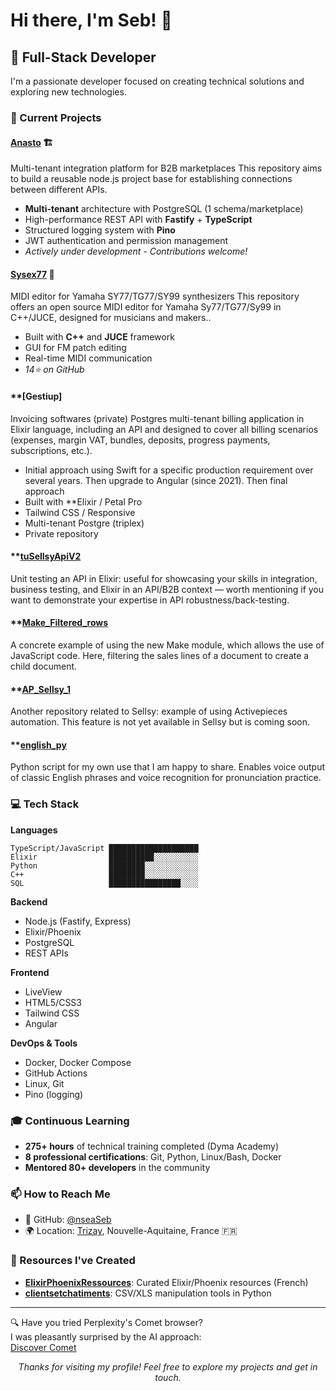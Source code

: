 # Hi there, I'm Seb! 👋

## 🚀 Full-Stack Developer 

I'm a passionate developer focused on creating technical solutions and exploring new technologies.

### 🔭 Current Projects

#### **[Anasto](https://github.com/nseaSeb/anasto)** 🏗️
Multi-tenant integration platform for B2B marketplaces
This repository aims to build a reusable node.js project base for establishing connections between different APIs.
- **Multi-tenant** architecture with PostgreSQL (1 schema/marketplace)
- High-performance REST API with **Fastify** + **TypeScript**
- Structured logging system with **Pino**
- JWT authentication and permission management
- *Actively under development - Contributions welcome!*

#### **[Sysex77](https://github.com/nseaSeb/Sysex77)** 🎹
MIDI editor for Yamaha SY77/TG77/SY99 synthesizers
This repository offers an open source MIDI editor for Yamaha Sy77/TG77/Sy99 in C++/JUCE, designed for musicians and makers..
- Built with **C++** and **JUCE** framework
- GUI for FM patch editing
- Real-time MIDI communication
- *14⭐ on GitHub*

#### **[Gestiup]
Invoicing softwares (private)
Postgres multi-tenant billing application in Elixir language, including an API and designed to cover all billing scenarios (expenses, margin VAT, bundles, deposits, progress payments, subscriptions, etc.).
- Initial approach using Swift for a specific production requirement over several years. Then upgrade to Angular (since 2021).
Then final approach
- Built with **Elixir / Petal Pro
- Tailwind CSS / Responsive
- Multi-tenant Postgre (triplex)
- Private repository

#### **[tuSellsyApiV2](https://github.com/nseaSeb/tuSellsyApiV2)
Unit testing an API in Elixir: useful for showcasing your skills in integration, business testing, and Elixir in an API/B2B context — worth mentioning if you want to demonstrate your expertise in API robustness/back-testing.

#### **[Make_Filtered_rows](https://github.com/nseaSeb/Make_Filtered_rows)
A concrete example of using the new Make module, which allows the use of JavaScript code. Here, filtering the sales lines of a document to create a child document.

#### **[AP_Sellsy_1](https://github.com/nseaSeb/AP_Sellsy_1)
Another repository related to Sellsy: example of using Activepieces automation. This feature is not yet available in Sellsy but is coming soon.

#### **[english_py](https://github.com/nseaSeb/english_py)
Python script for my own use that I am happy to share. Enables voice output of classic English phrases and voice recognition for pronunciation practice.

### 💻 Tech Stack

**Languages**
```
TypeScript/JavaScript ████████████████████ 
Elixir                ██████████░░░░░░░░░░
Python                ████████░░░░░░░░░░░░
C++                   ████████░░░░░░░░░░░░
SQL                   ████████████████░░░░
```

**Backend**
- Node.js (Fastify, Express)
- Elixir/Phoenix
- PostgreSQL
- REST APIs

**Frontend**
- LiveView
- HTML5/CSS3
- Tailwind CSS
- Angular

**DevOps & Tools**
- Docker, Docker Compose
- GitHub Actions
- Linux, Git
- Pino (logging)
  
### 🎓 Continuous Learning
- **275+ hours** of technical training completed (Dyma Academy)
- **8 professional certifications**: Git, Python, Linux/Bash, Docker
- **Mentored 80+ developers** in the community

  
### 📫 How to Reach Me

- 🔗 GitHub: [@nseaSeb](https://github.com/nseaSeb)
- 🌍 Location: [Trizay](https://www.google.fr/maps/place/Trizay/@45.8841595,-0.903584,13z/data=!3m1!4b1!4m6!3m5!1s0x4801157260739965:0x405d39260ee8cf0!8m2!3d45.882253!4d-0.896975!16s%2Fm%2F03mcl2c?entry=ttu&g_ep=EgoyMDI1MTAyMi4wIKXMDSoASAFQAw%3D%3D), Nouvelle-Aquitaine, France 🇫🇷

### 🎯 Resources I've Created

- **[ElixirPhoenixRessources](https://github.com/nseaSeb/ElixirPhoenixRessources)**: Curated Elixir/Phoenix resources (French)
- **[clientsetchatiments](https://github.com/nseaSeb/clientsetchatiments)**: CSV/XLS manipulation tools in Python

---
🔍 Have you tried Perplexity's Comet browser?  
I was pleasantly surprised by the AI approach:  
[Discover Comet](https://pplx.ai/nseaprotec62526)
<div align="center">
  
*Thanks for visiting my profile! Feel free to explore my projects and get in touch.*

</div>


